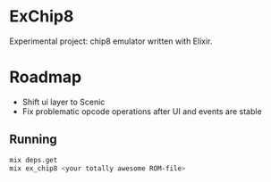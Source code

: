 # ExChip8

Experimental project: chip8 emulator written with Elixir.

# Roadmap

* Shift ui layer to Scenic
* Fix problematic opcode operations after UI and events are stable

## Running

```bash
mix deps.get
mix ex_chip8 <your totally awesome ROM-file>
```
